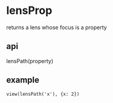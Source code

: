 # lensProp

returns a lens whose focus is a property

## api

lensPath(property)

## example

```
view(lensPath('x'), {x: 2})
```
